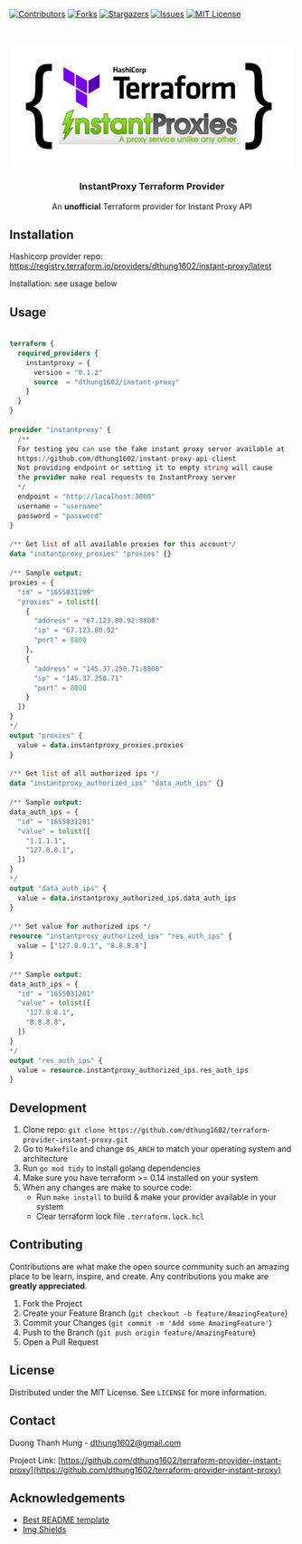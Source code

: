 <!-- README template from https://github.com/dthung1602/terraform-provider-instant-proxy -->


[![Contributors][contributors-shield]][contributors-url]
[![Forks][forks-shield]][forks-url]
[![Stargazers][stars-shield]][stars-url]
[![Issues][issues-shield]][issues-url]
[![MIT License][license-shield]][license-url]

<!-- PROJECT LOGO -->
<br />
<p align="center">
  <a href="https://github.com/dthung1602/terraform-provider-instant-proxy">
    <img src="./logo.png" width="600">
  </a>

<h3 align="center">InstantProxy Terraform Provider</h3>

<p align="center">
   An <b>unofficial</b> Terraform provider for Instant Proxy API
</p>


## Installation

Hashicorp provider repo: https://registry.terraform.io/providers/dthung1602/instant-proxy/latest

Installation: see usage below

## Usage

```terraform

terraform {
  required_providers {
    instantproxy = {
      version = "0.1.2"
      source  = "dthung1602/instant-proxy"
    }
  }
}

provider "instantproxy" {
  /**
  For testing you can use the fake instant proxy server available at 
  https://github.com/dthung1602/instant-proxy-api-client
  Not providing endpoint or setting it to empty string will cause 
  the provider make real requests to InstantProxy server
  */
  endpoint = "http://localhost:3000"
  username = "username"
  password = "password"
}

/** Get list of all available proxies for this account*/
data "instantproxy_proxies" "proxies" {}

/** Sample output:
proxies = {
  "id" = "1655031199"
  "proxies" = tolist([
    {
      "address" = "67.123.80.92:8800"
      "ip" = "67.123.80.92"
      "port" = 8800
    },
    {
      "address" = "145.37.250.71:8800"
      "ip" = "145.37.250.71"
      "port" = 8800
    }
  ])
}
*/
output "proxies" {
  value = data.instantproxy_proxies.proxies
}

/** Get list of all authorized ips */
data "instantproxy_authorized_ips" "data_auth_ips" {}

/** Sample output:
data_auth_ips = {
  "id" = "1655031201"
  "value" = tolist([
    "1.1.1.1",
    "127.0.0.1",
  ])
}
*/
output "data_auth_ips" {
  value = data.instantproxy_authorized_ips.data_auth_ips
}

/** Set value for authorized ips */
resource "instantproxy_authorized_ips" "res_auth_ips" {
  value = ["127.0.0.1", "8.8.8.8"]
}

/** Sample output:
data_auth_ips = {
  "id" = "1655031201"
  "value" = tolist([
    "127.0.0.1",
    "8.8.8.8",
  ])
}
*/
output "res_auth_ips" {
  value = resource.instantproxy_authorized_ips.res_auth_ips
}

```

## Development

1. Clone repo: `git clone https://github.com/dthung1602/terraform-provider-instant-proxy.git`
2. Go to `Makefile` and change `OS_ARCH` to match your operating system and architecture
3. Run `go mod tidy` to install golang dependencies
4. Make sure you have terraform >= 0.14 installed on your system
5. When any changes are make to source code:
   - Run `make install` to build & make your provider available in your system
   - Clear terraform lock file `.terraform.lock.hcl`


<!-- CONTRIBUTING -->
## Contributing

Contributions are what make the open source community such an amazing place to be learn, inspire, and create. Any contributions you make are **greatly appreciated**.

1. Fork the Project
2. Create your Feature Branch (`git checkout -b feature/AmazingFeature`)
3. Commit your Changes (`git commit -m 'Add some AmazingFeature'`)
4. Push to the Branch (`git push origin feature/AmazingFeature`)
5. Open a Pull Request



<!-- LICENSE -->
## License

Distributed under the MIT License. See `LICENSE` for more information.


<!-- CONTACT -->
## Contact

Duong Thanh Hung - [dthung1602@gmail.com](mailto:dthung1602@gmail.com)

Project Link: [https://github.com/dthung1602/terraform-provider-instant-proxy](https://github.com/dthung1602/terraform-provider-instant-proxy)


<!-- ACKNOWLEDGEMENTS -->
## Acknowledgements
* [Best README template](https://github.com/othneildrew/Best-README-Template)
* [Img Shields](https://shields.io)



<!-- MARKDOWN LINKS & IMAGES -->
<!-- https://www.markdownguide.org/basic-syntax/#reference-style-links -->
[contributors-shield]: https://img.shields.io/github/contributors/dthung1602/terraform-provider-instant-proxy.svg?style=flat-square
[contributors-url]: https://github.com/dthung1602/terraform-provider-instant-proxy/graphs/contributors
[forks-shield]: https://img.shields.io/github/forks/dthung1602/terraform-provider-instant-proxy.svg?style=flat-square
[forks-url]: https://github.com/dthung1602/terraform-provider-instant-proxy/network/members
[stars-shield]: https://img.shields.io/github/stars/dthung1602/terraform-provider-instant-proxy.svg?style=flat-square
[stars-url]: https://github.com/dthung1602/terraform-provider-instant-proxy/stargazers
[issues-shield]: https://img.shields.io/github/issues/dthung1602/terraform-provider-instant-proxy.svg?style=flat-square
[issues-url]: https://github.com/dthung1602/terraform-provider-instant-proxy/issues
[license-shield]: https://img.shields.io/github/license/dthung1602/terraform-provider-instant-proxy.svg?style=flat-square
[license-url]: https://github.com/dthung1602/terraform-provider-instant-proxy/blob/master/LICENSE
